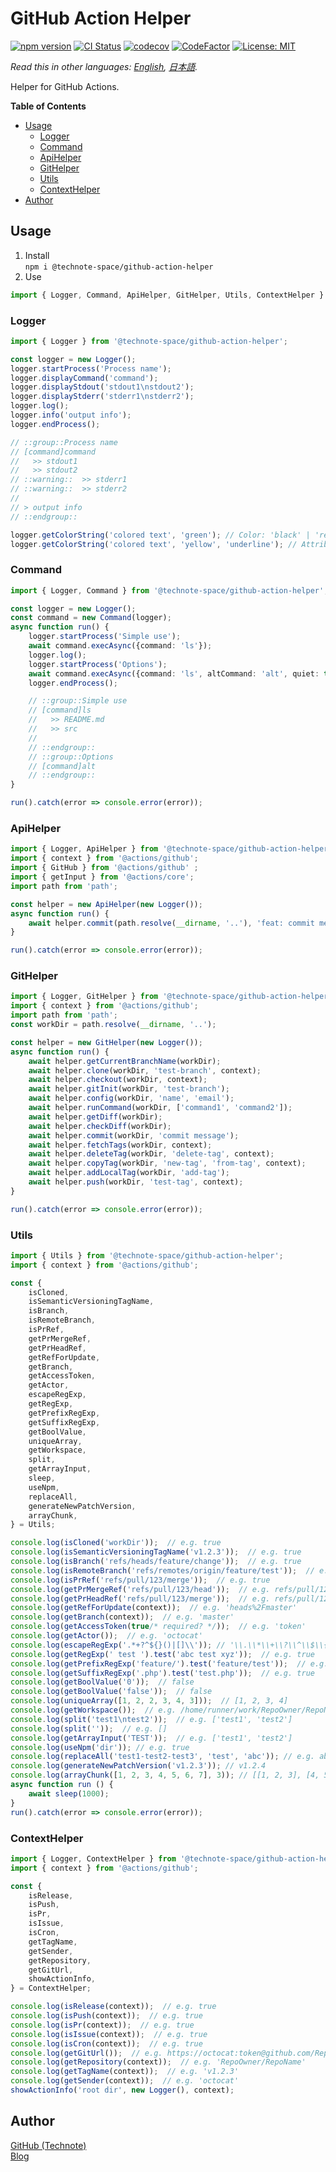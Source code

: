 # GitHub Action Helper

[![npm version](https://badge.fury.io/js/%40technote-space%2Fgithub-action-helper.svg)](https://badge.fury.io/js/%40technote-space%2Fgithub-action-helper)
[![CI Status](https://github.com/technote-space/github-action-helper/workflows/CI/badge.svg)](https://github.com/technote-space/github-action-helper/actions)
[![codecov](https://codecov.io/gh/technote-space/github-action-helper/branch/master/graph/badge.svg)](https://codecov.io/gh/technote-space/github-action-helper)
[![CodeFactor](https://www.codefactor.io/repository/github/technote-space/github-action-helper/badge)](https://www.codefactor.io/repository/github/technote-space/github-action-helper)
[![License: MIT](https://img.shields.io/badge/License-MIT-blue.svg)](https://github.com/technote-space/github-action-helper/blob/master/LICENSE)

*Read this in other languages: [English](README.md), [日本語](README.ja.md).*

Helper for GitHub Actions.

<!-- START doctoc generated TOC please keep comment here to allow auto update -->
<!-- DON'T EDIT THIS SECTION, INSTEAD RE-RUN doctoc TO UPDATE -->
**Table of Contents**

- [Usage](#usage)
  - [Logger](#logger)
  - [Command](#command)
  - [ApiHelper](#apihelper)
  - [GitHelper](#githelper)
  - [Utils](#utils)
  - [ContextHelper](#contexthelper)
- [Author](#author)

<!-- END doctoc generated TOC please keep comment here to allow auto update -->

## Usage
1. Install  
`npm i @technote-space/github-action-helper`
1. Use
```typescript
import { Logger, Command, ApiHelper, GitHelper, Utils, ContextHelper } from '@technote-space/github-action-helper';
```

### Logger
```typescript
import { Logger } from '@technote-space/github-action-helper';

const logger = new Logger();
logger.startProcess('Process name');
logger.displayCommand('command');
logger.displayStdout('stdout1\nstdout2');
logger.displayStderr('stderr1\nstderr2');
logger.log();
logger.info('output info');
logger.endProcess();

// ::group::Process name
// [command]command
//   >> stdout1
//   >> stdout2
// ::warning::  >> stderr1
// ::warning::  >> stderr2
// 
// > output info
// ::endgroup::

logger.getColorString('colored text', 'green'); // Color: 'black' | 'red' | 'green' | 'yellow' | 'blue' | 'magenta' | 'cyan' | 'white'
logger.getColorString('colored text', 'yellow', 'underline'); // Attribute: 'bold' | 'underline' | 'italic'
```

### Command
```typescript
import { Logger, Command } from '@technote-space/github-action-helper';

const logger = new Logger();
const command = new Command(logger);
async function run() {
    logger.startProcess('Simple use');
    await command.execAsync({command: 'ls'});
    logger.log();
    logger.startProcess('Options');
    await command.execAsync({command: 'ls', altCommand: 'alt', quiet: true, suppressError: true, suppressOutput: true});
    logger.endProcess();

    // ::group::Simple use
    // [command]ls
    //   >> README.md
    //   >> src
    // 
    // ::endgroup::
    // ::group::Options
    // [command]alt
    // ::endgroup::
}

run().catch(error => console.error(error));
```

### ApiHelper
```typescript
import { Logger, ApiHelper } from '@technote-space/github-action-helper';
import { context } from '@actions/github';
import { GitHub } from '@actions/github' ;
import { getInput } from '@actions/core';
import path from 'path';

const helper = new ApiHelper(new Logger());
async function run() {
    await helper.commit(path.resolve(__dirname, '..'), 'feat: commit message', ['README.md', 'package.json'], new GitHub(getInput('GITHUB_TOKEN', {required: true})), context);
}

run().catch(error => console.error(error));
```

### GitHelper
```typescript
import { Logger, GitHelper } from '@technote-space/github-action-helper';
import { context } from '@actions/github';
import path from 'path';
const workDir = path.resolve(__dirname, '..');

const helper = new GitHelper(new Logger());
async function run() {
    await helper.getCurrentBranchName(workDir);
    await helper.clone(workDir, 'test-branch', context);
    await helper.checkout(workDir, context);
    await helper.gitInit(workDir, 'test-branch');
    await helper.config(workDir, 'name', 'email');
    await helper.runCommand(workDir, ['command1', 'command2']);
    await helper.getDiff(workDir);
    await helper.checkDiff(workDir);
    await helper.commit(workDir, 'commit message');
    await helper.fetchTags(workDir, context);
    await helper.deleteTag(workDir, 'delete-tag', context);
    await helper.copyTag(workDir, 'new-tag', 'from-tag', context);
    await helper.addLocalTag(workDir, 'add-tag');
    await helper.push(workDir, 'test-tag', context);
}

run().catch(error => console.error(error));
```

### Utils
```typescript
import { Utils } from '@technote-space/github-action-helper';
import { context } from '@actions/github';

const {
	isCloned,
	isSemanticVersioningTagName,
	isBranch,
	isRemoteBranch,
	isPrRef,
	getPrMergeRef,
	getPrHeadRef,
	getRefForUpdate,
	getBranch,
	getAccessToken,
	getActor,
	escapeRegExp,
	getRegExp,
	getPrefixRegExp,
	getSuffixRegExp,
	getBoolValue,
	uniqueArray,
	getWorkspace,
	split,
	getArrayInput,
	sleep,
	useNpm,
	replaceAll,
	generateNewPatchVersion,
	arrayChunk,
} = Utils;

console.log(isCloned('workDir'));  // e.g. true
console.log(isSemanticVersioningTagName('v1.2.3'));  // e.g. true
console.log(isBranch('refs/heads/feature/change'));  // e.g. true
console.log(isRemoteBranch('refs/remotes/origin/feature/test'));  // e.g. true
console.log(isPrRef('refs/pull/123/merge'));  // e.g. true
console.log(getPrMergeRef('refs/pull/123/head'));  // e.g. refs/pull/123/merge
console.log(getPrHeadRef('refs/pull/123/merge'));  // e.g. refs/pull/123/head
console.log(getRefForUpdate(context));  // e.g. 'heads%2Fmaster'
console.log(getBranch(context));  // e.g. 'master'
console.log(getAccessToken(true/* required? */));  // e.g. 'token'
console.log(getActor());  // e.g. 'octocat'
console.log(escapeRegExp('.*+?^${}()|[]\\')); // '\\.\\*\\+\\?\\^\\$\\{\\}\\(\\)\\|\\[\\]\\\\'
console.log(getRegExp(' test ').test('abc test xyz'));  // e.g. true
console.log(getPrefixRegExp('feature/').test('feature/test'));  // e.g. true
console.log(getSuffixRegExp('.php').test('test.php'));  // e.g. true
console.log(getBoolValue('0'));  // false
console.log(getBoolValue('false'));  // false
console.log(uniqueArray([1, 2, 2, 3, 4, 3]));  // [1, 2, 3, 4]
console.log(getWorkspace());  // e.g. /home/runner/work/RepoOwner/RepoName
console.log(split('test1\ntest2'));  // e.g. ['test1', 'test2']
console.log(split(''));  // e.g. []
console.log(getArrayInput('TEST'));  // e.g. ['test1', 'test2']
console.log(useNpm('dir')); // e.g. true
console.log(replaceAll('test1-test2-test3', 'test', 'abc')); // e.g. abc1-abc2-abc3
console.log(generateNewPatchVersion('v1.2.3')); // v1.2.4
console.log(arrayChunk([1, 2, 3, 4, 5, 6, 7], 3)); // [[1, 2, 3], [4, 5, 6], [7]]
async function run () {
    await sleep(1000);
}
run().catch(error => console.error(error));
```

### ContextHelper
```typescript
import { Logger, ContextHelper } from '@technote-space/github-action-helper';
import { context } from '@actions/github';

const {
	isRelease,
	isPush,
	isPr,
	isIssue,
	isCron,
	getTagName,
	getSender,
	getRepository,
	getGitUrl,
	showActionInfo,
} = ContextHelper;

console.log(isRelease(context));  // e.g. true
console.log(isPush(context));  // e.g. true
console.log(isPr(context));  // e.g. true
console.log(isIssue(context));  // e.g. true
console.log(isCron(context));  // e.g. true
console.log(getGitUrl());  // e.g. https://octocat:token@github.com/RepoOwner/RepoName.git
console.log(getRepository(context));  // e.g. 'RepoOwner/RepoName'
console.log(getTagName(context));  // e.g. 'v1.2.3'
console.log(getSender(context));  // e.g. 'octocat'
showActionInfo('root dir', new Logger(), context);
```

## Author
[GitHub (Technote)](https://github.com/technote-space)  
[Blog](https://technote.space)
